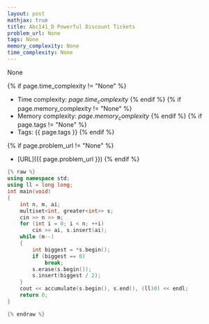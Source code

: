 ```yaml
---
layout: post
mathjax: true
title: Abc141_D Powerful Discount Tickets
problem_url: None
tags: None
memory_complexity: None
time_complexity: None
---
```


None


{% if page.time_complexity != "None" %}
- Time complexity: ${{ page.time_complexity }}$
{% endif %}
{% if page.memory_complexity != "None" %}
- Memory complexity: ${{ page.memory_complexity }}$
{% endif %}
{% if page.tags != "None" %}
- Tags: {{ page.tags }}
{% endif %}

{% if page.problem_url != "None" %}
- [URL]({{ page.problem_url }})
{% endif %}

```cpp
{% raw %}
using namespace std;
using ll = long long;
int main(void)
{
    int n, m, ai;
    multiset<int, greater<int>> s;
    cin >> n >> m;
    for (int i = 0; i < n; ++i)
        cin >> ai, s.insert(ai);
    while (m--)
    {
        int biggest = *s.begin();
        if (biggest == 0)
            break;
        s.erase(s.begin());
        s.insert(biggest / 2);
    }
    cout << accumulate(s.begin(), s.end(), (ll)0) << endl;
    return 0;
}

{% endraw %}
```